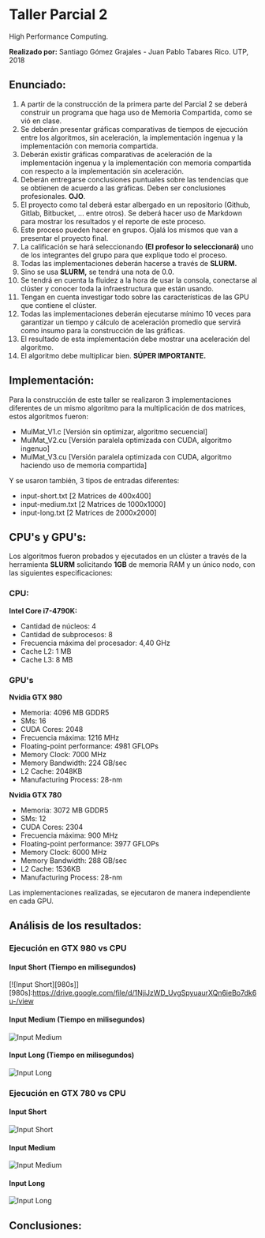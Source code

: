 # Taller Parcial 2
High Performance Computing. 

**Realizado por:** Santiago Gómez Grajales - Juan Pablo Tabares Rico. UTP, 2018

## Enunciado:

1. A partir de la construcción de la primera parte del Parcial 2 se deberá construir un programa que haga uso de Memoria Compartida, como se vió en clase.
2. Se deberán presentar gráficas comparativas de tiempos de ejecución entre los algoritmos, sin aceleración, la implementación ingenua y la implementación con memoria compartida.
3. Deberán existir gráficas comparativas de aceleración de la implementación ingenua y la implementación con memoria compartida con respecto a la implementación sin aceleración.
4. Deberán entregarse conclusiones puntuales sobre las tendencias que se obtienen de acuerdo a las gráficas. Deben ser conclusiones profesionales. **OJO**.
5. El proyecto como tal deberá estar albergado en un repositorio (Github, Gitlab, Bitbucket, ... entre otros). Se deberá hacer uso de Markdown para mostrar los resultados y el reporte de este proceso.
6. Este proceso pueden hacer en grupos. Ojalá los mismos que van a presentar el proyecto final.
7. La calificación se hará seleccionando **(El profesor lo seleccionará)** uno de los integrantes del grupo para que explique todo el proceso.
8. Todas las implementaciones deberán hacerse a través de **SLURM​.**
9. Sino se usa **SLURM​,** se tendrá una nota de 0.0.
10. Se tendrá en cuenta la fluidez a la hora de usar la consola, conectarse al clúster y conocer toda la infraestructura que están usando.
11. Tengan en cuenta investigar todo sobre las características de las GPU que contiene el clúster.
12. Todas las implementaciones deberán ejecutarse mínimo 10 veces para garantizar un tiempo y cálculo de aceleración promedio que servirá como insumo para la construcción de las gráficas.
13. El resultado de esta implementación debe mostrar una aceleración del algoritmo.
14. El algoritmo debe multiplicar bien. **SÚPER IMPORTANTE.**


## Implementación:

Para la construcción de este taller se realizaron 3 implementaciones diferentes de un mismo algoritmo para la multiplicación de dos matrices, estos algoritmos fueron:

- MulMat_V1.c [Versión sin optimizar, algoritmo secuencial]
- MulMat_V2.cu [Versión paralela optimizada con CUDA, algoritmo ingenuo]
- MulMat_V3.cu [Versión paralela optimizada con CUDA, algoritmo haciendo uso de memoria compartida]

Y se usaron también, 3 tipos de entradas diferentes:

- input-short.txt [2 Matrices de 400x400]
- input-medium.txt [2 Matrices de 1000x1000]
- input-long.txt [2 Matrices de 2000x2000]


## CPU's y GPU's:

Los algoritmos fueron probados y ejecutados en un clúster a través de la herramienta **SLURM** solicitando **1GB** de memoria RAM y un único nodo, con las siguientes especificaciones:

### CPU:

**Intel Core i7-4790K:**

- Cantidad de núcleos: 4
- Cantidad de subprocesos: 8
- Frecuencia máxima del procesador: 4,40 GHz
- Cache L2: 1 MB
- Cache L3: 8 MB

### GPU's

**Nvidia GTX 980**

- Memoria: 4096 MB GDDR5
- SMs: 16
- CUDA Cores: 2048
- Frecuencia máxima: 1216 MHz
- Floating-point performance: 4981 GFLOPs
- Memory Clock: 7000 MHz
- Memory Bandwidth: 224 GB/sec
- L2 Cache: 2048KB
- Manufacturing Process: 28-nm

**Nvidia GTX 780**

- Memoria: 3072 MB GDDR5
- SMs: 12
- CUDA Cores: 2304
- Frecuencia máxima: 900 MHz
- Floating-point performance: 3977 GFLOPs
- Memory Clock: 6000 MHz
- Memory Bandwidth: 288 GB/sec
- L2 Cache: 1536KB
- Manufacturing Process: 28-nm

Las implementaciones realizadas, se ejecutaron de manera independiente en cada GPU.


## Análisis de los resultados:

### Ejecución en GTX 980 vs CPU
#### Input Short (Tiempo en milisegundos)
[![Input Short][980s]]
[980s]:https://drive.google.com/file/d/1NjiJzWD_UvgSpyuaurXQn6ieBo7dk6u-/view
#### Input Medium (Tiempo en milisegundos)
![Input Medium](/980medium.jpeg)
#### Input Long (Tiempo en milisegundos)
![Input Long](/980long.jpeg)

### Ejecución en GTX 780 vs CPU
#### Input Short
![Input Short](/ruta/a/la/imagen.jpg)
#### Input Medium
![Input Medium](/ruta/a/la/imagen.jpg)
#### Input Long
![Input Long](/ruta/a/la/imagen.jpg)

## Conclusiones: